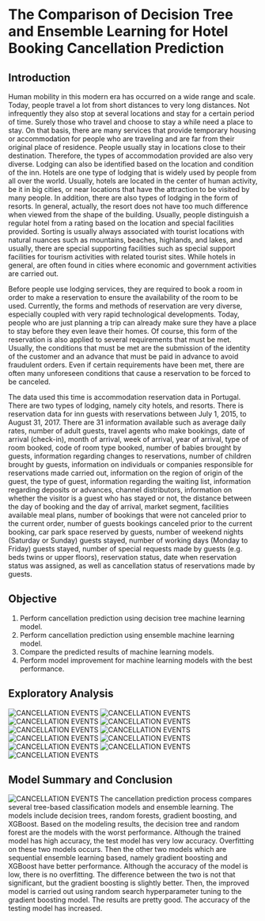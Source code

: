 # The Comparison of Decision Tree and Ensemble Learning for Hotel Booking Cancellation Prediction
## Introduction
Human mobility in this modern era has occurred on a wide range and scale. Today, people travel a lot from short distances to very long distances. Not infrequently they also stop at several locations and stay for a certain period of time. Surely those who travel and choose to stay a while need a place to stay. On that basis, there are many services that provide temporary housing or accommodation for people who are traveling and are far from their original place of residence. People usually stay in locations close to their destination. Therefore, the types of accommodation provided are also very diverse. Lodging can also be identified based on the location and condition of the inn. Hotels are one type of lodging that is widely used by people from all over the world. Usually, hotels are located in the center of human activity, be it in big cities, or near locations that have the attraction to be visited by many people. In addition, there are also types of lodging in the form of resorts. In general, actually, the resort does not have too much difference when viewed from the shape of the building. Usually, people distinguish a regular hotel from a rating based on the location and special facilities provided. Sorting is usually always associated with tourist locations with natural nuances such as mountains, beaches, highlands, and lakes, and usually, there are special supporting facilities such as special support facilities for tourism activities with related tourist sites. While hotels in general, are often found in cities where economic and government activities are carried out.

Before people use lodging services, they are required to book a room in order to make a reservation to ensure the availability of the room to be used. Currently, the forms and methods of reservation are very diverse, especially coupled with very rapid technological developments. Today, people who are just planning a trip can already make sure they have a place to stay before they even leave their homes. Of course, this form of the reservation is also applied to several requirements that must be met. Usually, the conditions that must be met are the submission of the identity of the customer and an advance that must be paid in advance to avoid fraudulent orders. Even if certain requirements have been met, there are often many unforeseen conditions that cause a reservation to be forced to be canceled.

The data used this time is accommodation reservation data in Portugal. There are two types of lodging, namely city hotels, and resorts. There is reservation data for inn guests with reservations between July 1, 2015, to August 31, 2017. There are 31 information available such as average daily rates, number of adult guests, travel agents who make bookings, date of arrival (check-in), month of arrival, week of arrival, year of arrival, type of room booked, code of room type booked, number of babies brought by guests, information regarding changes to reservations, number of children brought by guests, information on individuals or companies responsible for reservations made carried out, information on the region of ​​origin of the guest, the type of guest, information regarding the waiting list, information regarding deposits or advances, channel distributors, information on whether the visitor is a guest who has stayed or not, the distance between the day of booking and the day of arrival, market segment, facilities available meal plans, number of bookings that were not canceled prior to the current order, number of guests bookings canceled prior to the current booking, car park space reserved by guests, number of weekend nights (Saturday or Sunday) guests stayed, number of working days (Monday to Friday) guests stayed, number of special requests made by guests (e.g. beds twins or upper floors), reservation status, date when reservation status was assigned, as well as cancellation status of reservations made by guests.
## Objective
1. Perform cancellation prediction using decision tree machine learning model.
2. Perform cancellation prediction using ensemble machine learning model.
3. Compare the predicted results of machine learning models.
4. Perform model improvement for machine learning models with the best performance.
## Exploratory Analysis
![CANCELLATION EVENTS](image/1.png)
![CANCELLATION EVENTS](image/2.png)
![CANCELLATION EVENTS](image/3.png)
![CANCELLATION EVENTS](image/4.png)
![CANCELLATION EVENTS](image/5.png)
![CANCELLATION EVENTS](image/6.png)
![CANCELLATION EVENTS](image/7.png)
![CANCELLATION EVENTS](image/8.png)
![CANCELLATION EVENTS](image/9.png)
![CANCELLATION EVENTS](image/10.png)
![CANCELLATION EVENTS](image/11.png)
## Model Summary and Conclusion
![CANCELLATION EVENTS](image/12.PNG)
The cancellation prediction process compares several tree-based classification models and ensemble learning. The models include decision trees, random forests, gradient boosting, and XGBoost. Based on the modeling results, the decision tree and random forest are the models with the worst performance. Although the trained model has high accuracy, the test model has very low accuracy. Overfitting on these two models occurs. Then the other two models which are sequential ensemble learning based, namely gradient boosting and XGBoost have better performance. Although the accuracy of the model is low, there is no overfitting. The difference between the two is not that significant, but the gradient boosting is slightly better. Then, the improved model is carried out using random search hyperparameter tuning to the gradient boosting model. The results are pretty good. The accuracy of the testing model has increased.